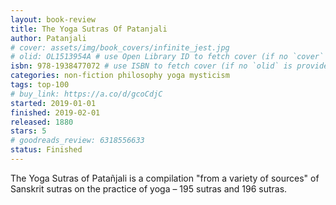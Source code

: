 ```yaml
---
layout: book-review
title: The Yoga Sutras Of Patanjali
author: Patanjali
# cover: assets/img/book_covers/infinite_jest.jpg
# olid: OL1513954A # use Open Library ID to fetch cover (if no `cover` is provided)
isbn: 978-1938477072 # use ISBN to fetch cover (if no `olid` is provided, dashes are optional)
categories: non-fiction philosophy yoga mysticism
tags: top-100
# buy_link: https://a.co/d/gcoCdjC
started: 2019-01-01
finished: 2019-02-01
released: 1880
stars: 5
# goodreads_review: 6318556633
status: Finished
---
```


The Yoga Sutras of Patañjali is a compilation "from a variety of sources" of Sanskrit sutras on the practice of yoga – 195 sutras and 196 sutras.
